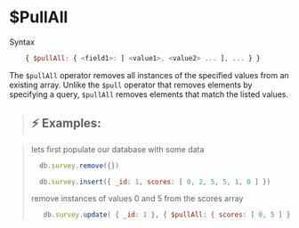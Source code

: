 # $PullAll

Syntax

```js
    { $pullAll: { <field1>: [ <value1>, <value2> ... ], ... } }
```

The `$pullAll` operator removes all instances of the specified values from an existing array. Unlike the `$pull` operator that removes elements by specifying a query, `$pullAll` removes elements that match the listed values.

>## :zap: Examples:

> lets first populate our database with some data
>
> ```js
>   db.survey.remove({})
> ```
>
> ```js
>   db.survey.insert({ _id: 1, scores: [ 0, 2, 5, 5, 1, 0 ] })
> ```
>
> remove instances of values 0 and 5 from the scores array
>
>```js
>    db.survey.update( { _id: 1 }, { $pullAll: { scores: [ 0, 5 ] } } )
>```
